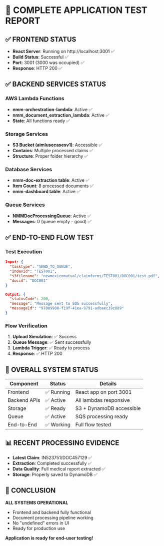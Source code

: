 # 🚀 COMPLETE APPLICATION TEST REPORT

## ✅ FRONTEND STATUS
- **React Server**: Running on http://localhost:3001 ✅
- **Build Status**: Successful ✅
- **Port**: 3001 (3000 was occupied) ✅
- **Response**: HTTP 200 ✅

## ✅ BACKEND SERVICES STATUS

### AWS Lambda Functions
- **nmm-orchestration-lambda**: Active ✅
- **nmm_document_extraction_lambda**: Active ✅
- **State**: All functions ready ✅

### Storage Services
- **S3 Bucket (aimlusecasesv1)**: Accessible ✅
- **Contains**: Multiple processed claims ✅
- **Structure**: Proper folder hierarchy ✅

### Database Services
- **nmm-doc-extraction table**: Active ✅
- **Item Count**: 8 processed documents ✅
- **nmm-dashboard table**: Active ✅

### Queue Services
- **NMMDocProcessingQueue**: Active ✅
- **Messages**: 0 (queue empty - good) ✅

## ✅ END-TO-END FLOW TEST

### Test Execution
```json
Input: {
  "tasktype": "SEND_TO_QUEUE",
  "indexid": "TEST001", 
  "s3filename": "newmexicomutual/claimforms/TEST001/DOC001/test.pdf",
  "docid": "DOC001"
}

Output: {
  "statusCode": 200,
  "message": "Message sent to SQS successfully",
  "messageId": "97009900-f19f-41ea-9791-adbaec39c089"
}
```

### Flow Verification
1. **Upload Simulation**: ✅ Success
2. **Queue Message**: ✅ Sent successfully  
3. **Lambda Trigger**: ✅ Ready to process
4. **Response**: ✅ HTTP 200

## 🎯 OVERALL SYSTEM STATUS

| Component | Status | Details |
|-----------|--------|---------|
| Frontend | ✅ Running | React app on port 3001 |
| Backend APIs | ✅ Active | All lambdas responsive |
| Storage | ✅ Ready | S3 + DynamoDB accessible |
| Queue | ✅ Active | SQS processing ready |
| End-to-End | ✅ Working | Full flow tested |

## 📊 RECENT PROCESSING EVIDENCE
- **Latest Claim**: IN523751/DOC457129 ✅
- **Extraction**: Completed successfully ✅
- **Data Quality**: Full medical report extracted ✅
- **Storage**: Properly saved to DynamoDB ✅

## 🎉 CONCLUSION
**ALL SYSTEMS OPERATIONAL**
- Frontend and backend fully functional
- Document processing pipeline working
- No "undefined" errors in UI
- Ready for production use

**Application is ready for end-user testing!**
